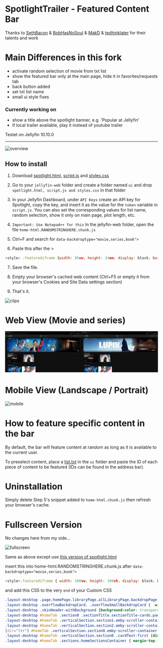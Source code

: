 # SpotlightTrailer - Featured Content Bar
Thanks to [SethBacon](https://forum.jellyfin.org/u-sethbacon) & [BobHasNoSoul](https://github.com/BobHasNoSoul) & [MakD](https://github.com/MakD) & [tedhinklater](https://github.com/tedhinklater) for their talents and work

# Main Differences in this fork
- activate random selection of movie from txt list
- show the featured bar only at the main page, hide it in favorites/requests tab
- back button added
- set txt list name
- small ui style fixes

### Currently working on
- show a title above the spotlight banner, e.g. 'Popular at Jellyfin'
- if local trailer available, play it instead of youtube trailer


Testet on Jellyfin 10.10.0

---

![overview](/images/demo1.gif)


## How to install
1. Download [spotlight.html](/spotlight.html), [script.js](/script.js) and [styles.css](/styles.css)

2. Go to your ```jellyfin-web``` folder and create a folder named ```ui``` and drop ```spotlight.html, script.js and styles.css``` in that folder

3. In your Jellyfin Dashboard, under ```API Keys``` create an API key for Spotlight, copy the key, and insert it as the value for the ```token``` variable in ```script.js```. You can also set the corresponding values for list name, random selection, show it only on main page, plot length, etc.

4. ```Important: Use Notepad++ for this``` In the jellyfin-web folder, open the file ```home-html.RANDOMSTRINGHERE.chunk.js```

5. Ctrl+F and search for ```data-backdroptype="movie,series,book">``` 

6. Paste this after the >

```js
<style> .featurediframe {width: 95vw; height: 24em; display: block; border: 0; margin: -1em auto 0;} @media (min-width: 2100px) {.featurediframe {height: 33em;}} @media (max-width: 1599px) {.featurediframe {margin-top: 1.2em;}} @media (max-width: 800px) {.featurediframe {margin-top: 0.8em;}} </style> <iframe class="featurediframe" src="/web/ui/spotlight.html"></iframe>
```
7. Save the file.

8. Empty your browser's cached web content (Ctrl+F5 or empty it from your browser's Cookies and Site Data settings section)

9. That's it.

![clips](/images/all_clips.gif)

# Web View (Movie and series)
![mobile](/images/desktop.png)

# Mobile View (Landscape / Portrait)
![mobile](/images/mobile.png)

# How to feature specific content in the bar

By default, the bar will feature content at random as long as it is available to the current user. 

To preselect content, place a [list.txt](link) in the ```ui``` folder and paste the ID of each piece of content to be featured (IDs can be found in the address bar). 

# Uninstallation

Simply delete Step 5's snippet added to ```home-html.chunk.js``` then refresh your browser's cache.

# Fullscreen Version

No changes here from my side...

![fullscreen](/images/fullscreen.gif)

Same as above except use [this version of spotlight.html](/fullscreen/spotlight.html) 

insert this into home-html.RANDOMSTRINGHERE.chunk.js after ```data-backdroptype="movie,series,book">``` 

```js
<style>.featurediframe { width: 100vw; height: 100vh; display: block; border: 0px solid #000; margin: 0 auto; margin-bottom: 40px} @media (max-width:1000px) and (orientation:portrait) {.featurediframe {height: 46vh; width: 95vw;}} @media (max-width:1000px) and (orientation:landscape) {.featurediframe {height: 98vh; width: 95vw;}} @media (min-width: 2000px) { .featurediframe {height:102vh;}}</style><iframe class="featurediframe" src="/web/ui/spotlight.html"></iframe>
```

and add this CSS to the very ```end``` of your Custom CSS

```css
.layout-desktop .page.homePage.libraryPage.allLibraryPage.backdropPage.pageWithAbsoluteTabs.withTabs.mainAnimatedPage { margin-top:-4.5em;}
.layout-desktop .overflowBackdropCard, .overflowSmallBackdropCard {  width: 12.7vw !important;  padding-right: 1.85em;}
.layout-desktop .skinHeader-withBackground {background-color: transparent; backdrop-filter: blur(0px);}
.layout-desktop #homeTab .section0 .sectionTitle.sectionTitle-cards.padded-left {  display: none !important;}
.layout-desktop #homeTab .verticalSection.section1.emby-scroller-container {  position: relative;  top: -27em;  left: 73em; width: 44vw; margin-bottom: -17em;}
.layout-desktop #homeTab .verticalSection.section2.emby-scroller-container::after { content: ''; position: fixed; top: 0; left: 0; width: 100%; height: 100vw; background: black; z-index: -1;}
[dir="ltr"] #homeTab .verticalSection.section0.emby-scroller-container .emby-scrollbuttons {right: -5em; top: -2em;}
.layout-desktop #homeTab .verticalSection.section0 .cardText-first {display: none !important;}
.layout-desktop #homeTab .sections.homeSectionsContainer { margin-top: 2em;}
```
